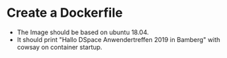 # Create a Dockerfile

- The Image should be based on ubuntu 18.04.
- It should print "Hallo DSpace Anwendertreffen 2019 in Bamberg" with cowsay on container startup.

